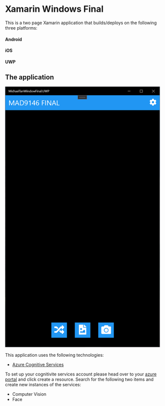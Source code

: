# Xamarin Windows Final

This is a two page Xamarin application that builds/deploys on the following three platforms:

#### Android
#### iOS
#### UWP

## The application

![img](https://raw.githubusercontent.com/tan00060/XamarinWindowsFinal/main/Images/StartScreen.PNG?token=ANBFY5LJFGTXZX53F36PMCTAQRPHU)

This application uses the following technologies:
- [Azure Cognitive Services](https://azure.microsoft.com/en-us/services/cognitive-services/)

To set up your cognitivite services account please head over to your [azure portal](https://portal.azure.com/#home) and click create a resource. Search for the following two items and create new instances of the services:

- Computer Vision
- Face
